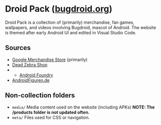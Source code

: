 # Droid Pack ([bugdroid.org](https://bugdroid.org))

Droid Pack is a collection of (primarily) merchandise, fan games, wallpapers, and videos involving Bugdroid, mascot of Android. The website is themed after early Android UI and edited in Visual Studio Code.

## Sources
* [Google Merchandise Store](https://merch.google) (primarily)
* [Dead Zebra Shop](https://shop.deadzebra.com)
* * [Android Foundry](https://web.archive.org/web/20150113030503/http://android-foundry.com/foundry-goods/)
* [AndroidFiguren.de](https://androidfiguren.de)

## Non-collection folders

* `media/` Media content used on the website (including APKs) **NOTE: The /products folder is not updated often.**
* `meta/` Files used for CSS or navigation.
